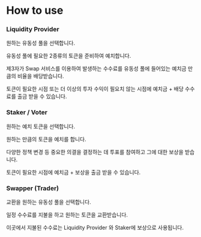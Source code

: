 # How to use

### Liquidity Provider

원하는 유동성 풀을 선택합니다.

유동성 풀에 필요한 2종류의 토큰을 준비하여 예치합니다.

제3자가 Swap 서비스를 이용하여 발생하는 수수료를 유동성 풀에 들어있는 예치금 만큼의 비율을 배당받습니다.

토큰이 필요한 시점 또는 더 이상의 투자 수익이 필요치 않는 시점에 예치금 + 배당 수수료를 출금 받을 수 있습니다.

### Staker / Voter

원하는 예치 토큰을 선택합니다.

원하는 만큼의 토큰을 예치를 합니다.

다양한 정책 변경 등 중요한 의결을 결정하는 데 투표를 참여하고 그에 대한 보상을 받습니다.

토큰이 필요한 시점에 예치금 + 보상을 출금 받을 수 있습니다.

### Swapper (Trader)

교환을 원하는 유동성 풀을 선택합니다.

일정 수수료를 지불을 하고 원하는 토큰을 교환받습니다.

이곳에서 지불된 수수료는 Liquidity Provider 와 Staker에 보상으로 사용됩니다.
